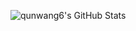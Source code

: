 ![qunwang6's GitHub Stats](https://github-readme-stats.vercel.app/api?username=qunwang6&count_private=true&show_icons=true)
